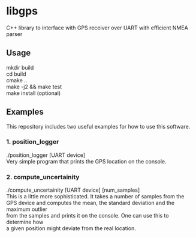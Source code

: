 # libgps
C++ library to interface with GPS receiver over UART with efficient NMEA parser

## Usage
mkdir build  
cd build  
cmake ..  
make -j2 && make test  
make install (optional)  

## Examples
This repository includes two useful examples for how to use this software.

### 1. position_logger
./position_logger \[UART device\]  
Very simple program that prints the GPS location on the console.

### 2. compute_uncertainity
./compute_uncertainity \[UART device\] \[num_samples\]  
This is a little more sophisticated. It takes a number of samples from the  
GPS device and computes the mean, the standard deviation and the maximum outlier  
from the samples and prints it on the console. One can use this to determine how  
a given position might deviate from the real location.